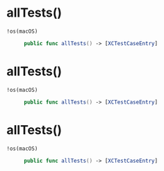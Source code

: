 # allTests()

<dl>
<dt><code>!os(macOS)</code></dt>
<dd>

``` swift
public func allTests() -> [XCTestCaseEntry]
```

</dd>
</dl>

# allTests()

<dl>
<dt><code>!os(macOS)</code></dt>
<dd>

``` swift
public func allTests() -> [XCTestCaseEntry]
```

</dd>
</dl>

# allTests()

<dl>
<dt><code>!os(macOS)</code></dt>
<dd>

``` swift
public func allTests() -> [XCTestCaseEntry]
```

</dd>
</dl>
